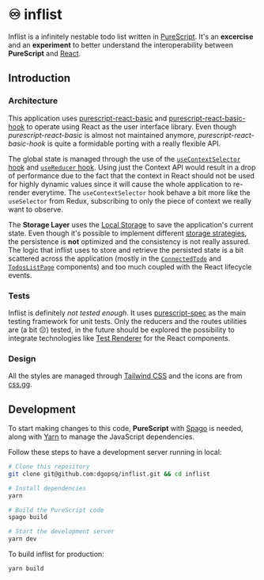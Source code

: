 # ♾ inflist

Inflist is a infinitely nestable todo list written in [PureScript](https://www.purescript.org/). It's an **excercise** and an **experiment** to better understand the interoperability between **PureScript** and [React](https://reactjs.org/).

## Introduction

### Architecture

This application uses [purescript-react-basic](https://github.com/lumihq/purescript-react-basic) and [purescript-react-basic-hook](https://github.com/megamaddu/purescript-react-basic-hooks) to operate using React as the user interface library. Even though _purescript-react-basic_ is almost not maintained anymore, _purescript-react-basic-hook_ is quite a formidable porting with a really flexible API.

The global state is managed through the use of the [`useContextSelector` hook](https://github.com/dai-shi/use-context-selector) and [`useReducer` hook](https://reactjs.org/docs/hooks-reference.html#usereducer). Using just the Context API would result in a drop of performance due to the fact that the context in React should not be used for highly dynamic values since it will cause the whole application to re-render everytime. The `useContextSelector` hook behave a bit more like the `useSelector` from Redux, subscribing to only the piece of context we really want to observe.

The **Storage Layer** uses the [Local Storage](https://developer.mozilla.org/en-US/docs/Web/API/Window/localStorage) to save the application's current state. Even though it's possible to implement different [storage strategies](https://github.com/dgopsq/inflist/blob/master/src/App/Api/Storage/Storage.purs), the persistence is **not** optimized and the consistency is not really assured. The logic that inflist uses to store and retrieve the persisted state is a bit scattered across the application (mostly in the [`ConnectedTodo`](https://github.com/dgopsq/inflist/blob/master/src/App/Components/ConnectedTodo.purs) and [`TodosListPage`](https://github.com/dgopsq/inflist/blob/master/src/App/Pages/TodosListPage.purs) components) and too much coupled with the React lifecycle events.

### Tests

Inflist is definitely _not tested enough_. It uses [purescript-spec](https://github.com/purescript-spec/purescript-spec) as the main testing framework for unit tests. Only the reducers and the routes utilities are (a bit 😔) tested, in the future should be explored the possibility to integrate technologies like [Test Renderer](https://reactjs.org/docs/test-renderer.html) for the React components.

### Design

All the styles are managed through [Tailwind CSS](https://tailwindcss.com/) and the icons are from [css.gg](https://css.gg/).

## Development

To start making changes to this code, **PureScript** with [Spago](https://github.com/purescript/spago) is needed, along with [Yarn](https://yarnpkg.com/) to manage the JavaScript dependencies.

Follow these steps to have a development server running in local:

```bash
# Clone this repository
git clone git@github.com:dgopsq/inflist.git && cd inflist

# Install dependencies
yarn

# Build the PureScript code
spago build

# Start the development server
yarn dev
```

To build inflist for production:

```bash
yarn build
```
